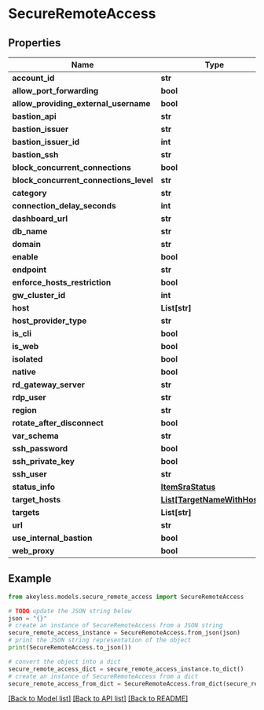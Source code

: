 # SecureRemoteAccess


## Properties

Name | Type | Description | Notes
------------ | ------------- | ------------- | -------------
**account_id** | **str** |  | [optional] 
**allow_port_forwarding** | **bool** |  | [optional] 
**allow_providing_external_username** | **bool** |  | [optional] 
**bastion_api** | **str** |  | [optional] 
**bastion_issuer** | **str** |  | [optional] 
**bastion_issuer_id** | **int** |  | [optional] 
**bastion_ssh** | **str** |  | [optional] 
**block_concurrent_connections** | **bool** |  | [optional] 
**block_concurrent_connections_level** | **str** |  | [optional] 
**category** | **str** |  | [optional] 
**connection_delay_seconds** | **int** |  | [optional] 
**dashboard_url** | **str** |  | [optional] 
**db_name** | **str** |  | [optional] 
**domain** | **str** |  | [optional] 
**enable** | **bool** |  | [optional] 
**endpoint** | **str** |  | [optional] 
**enforce_hosts_restriction** | **bool** |  | [optional] 
**gw_cluster_id** | **int** |  | [optional] 
**host** | **List[str]** |  | [optional] 
**host_provider_type** | **str** |  | [optional] 
**is_cli** | **bool** |  | [optional] 
**is_web** | **bool** |  | [optional] 
**isolated** | **bool** |  | [optional] 
**native** | **bool** |  | [optional] 
**rd_gateway_server** | **str** |  | [optional] 
**rdp_user** | **str** |  | [optional] 
**region** | **str** |  | [optional] 
**rotate_after_disconnect** | **bool** |  | [optional] 
**var_schema** | **str** |  | [optional] 
**ssh_password** | **bool** |  | [optional] 
**ssh_private_key** | **bool** |  | [optional] 
**ssh_user** | **str** |  | [optional] 
**status_info** | [**ItemSraStatus**](ItemSraStatus.md) |  | [optional] 
**target_hosts** | [**List[TargetNameWithHosts]**](TargetNameWithHosts.md) |  | [optional] 
**targets** | **List[str]** |  | [optional] 
**url** | **str** |  | [optional] 
**use_internal_bastion** | **bool** |  | [optional] 
**web_proxy** | **bool** |  | [optional] 

## Example

```python
from akeyless.models.secure_remote_access import SecureRemoteAccess

# TODO update the JSON string below
json = "{}"
# create an instance of SecureRemoteAccess from a JSON string
secure_remote_access_instance = SecureRemoteAccess.from_json(json)
# print the JSON string representation of the object
print(SecureRemoteAccess.to_json())

# convert the object into a dict
secure_remote_access_dict = secure_remote_access_instance.to_dict()
# create an instance of SecureRemoteAccess from a dict
secure_remote_access_from_dict = SecureRemoteAccess.from_dict(secure_remote_access_dict)
```
[[Back to Model list]](../README.md#documentation-for-models) [[Back to API list]](../README.md#documentation-for-api-endpoints) [[Back to README]](../README.md)


